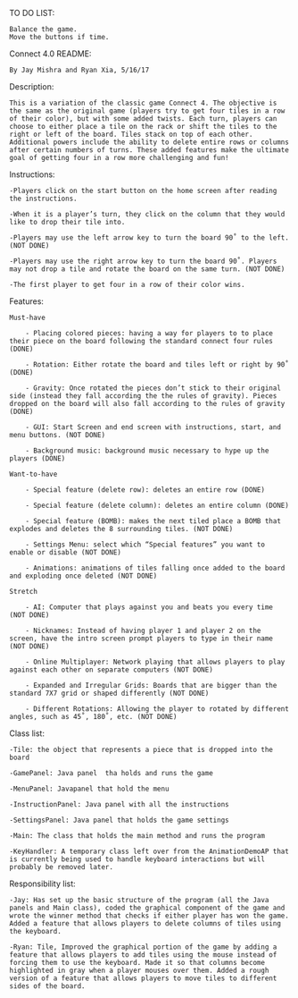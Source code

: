 TO DO LIST:

	Balance the game.
	Move the buttons if time.
	
	


Connect 4.0 README:

	By Jay Mishra and Ryan Xia, 5/16/17



Description:



	This is a variation of the classic game Connect 4. The objective is the same as the original game (players try to get four tiles in a row of their color), but with some added twists. Each turn, players can choose to either place a tile on the rack or shift the tiles to the right or left of the board. Tiles stack on top of each other. Additional powers include the ability to delete entire rows or columns after certain numbers of turns. These added features make the ultimate goal of getting four in a row more challenging and fun!



Instructions:



	-Players click on the start button on the home screen after reading the instructions.

	-When it is a player’s turn, they click on the column that they would like to drop their tile into.

	-Players may use the left arrow key to turn the board 90˚ to the left. (NOT DONE)

	-Players may use the right arrow key to turn the board 90˚. Players may not drop a tile and rotate the board on the same turn. (NOT DONE)

	-The first player to get four in a row of their color wins.



Features:



	Must-have

		- Placing colored pieces: having a way for players to to place their piece on the board following the standard connect four rules (DONE)

		- Rotation: Either rotate the board and tiles left or right by 90˚ (DONE)

		- Gravity: Once rotated the pieces don’t stick to their original side (instead they fall according the the rules of gravity). Pieces dropped on the board will also fall according to the rules of gravity (DONE)

		- GUI: Start Screen and end screen with instructions, start, and menu buttons. (NOT DONE)

		- Background music: background music necessary to hype up the players (DONE)

	Want-to-have

		- Special feature (delete row): deletes an entire row (DONE)

		- Special feature (delete column): deletes an entire column (DONE)

		- Special feature (BOMB): makes the next tiled place a BOMB that explodes and deletes the 8 surrounding tiles. (NOT DONE)

		- Settings Menu: select which “Special features” you want to enable or disable (NOT DONE)

		- Animations: animations of tiles falling once added to the board and exploding once deleted (NOT DONE)

	Stretch

		- AI: Computer that plays against you and beats you every time (NOT DONE)

		- Nicknames: Instead of having player 1 and player 2 on the screen, have the intro screen prompt players to type in their name (NOT DONE)

		- Online Multiplayer: Network playing that allows players to play against each other on separate computers (NOT DONE)

		- Expanded and Irregular Grids: Boards that are bigger than the standard 7X7 grid or shaped differently (NOT DONE)

		- Different Rotations: Allowing the player to rotated by different angles, such as 45˚, 180˚, etc. (NOT DONE)



Class list:



	-Tile: the object that represents a piece that is dropped into the board

	-GamePanel: Java panel  tha holds and runs the game

	-MenuPanel: Javapanel that hold the menu

	-InstructionPanel: Java panel with all the instructions
	
	-SettingsPanel: Java panel that holds the game settings
	
	-Main: The class that holds the main method and runs the program
	
	-KeyHandler: A temporary class left over from the AnimationDemoAP that is currently being used to handle keyboard interactions but will probably be removed later.

	

Responsibility list:



	-Jay: Has set up the basic structure of the program (all the Java panels and Main class), coded the graphical component of the game and wrote the winner method that checks if either player has won the game. Added a feature that allows players to delete columns of tiles using the keyboard.

	-Ryan: Tile, Improved the graphical portion of the game by adding a feature that allows players to add tiles using the mouse instead of forcing them to use the keyboard. Made it so that columns become highlighted in gray when a player mouses over them. Added a rough version of a feature that allows players to move tiles to different sides of the board.

